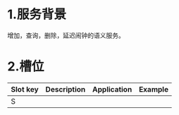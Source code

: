 # 1.服务背景

增加，查询，删除，延迟闹钟的语义服务。

# 2.槽位

| Slot key | Description | Application | Example |
| --- | --- | --- | --- |
| S |  |  |  |



